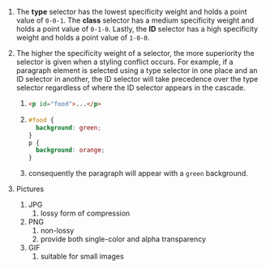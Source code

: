 1. The **type** selector has the lowest specificity weight and holds a point value of `0-0-1`. The **class** selector has a medium specificity weight and holds a point value of `0-1-0`. Lastly, the **ID** selector has a high specificity weight and holds a point value of `1-0-0`.

2. The higher the specificity weight of a selector, the more superiority the selector is given when a styling conflict occurs. For example, if a paragraph element is selected using a type selector in one place and an ID selector in another, the ID selector will take precedence over the type selector regardless of where the ID selector appears in the cascade.

   1. ```html
      <p id="food">...</p>
      ```

   2. ```css
      #food {
        background: green;
      }
      p {
        background: orange;
      }
      ```

   3. consequently the paragraph will appear with a `green` background.
   
3. Pictures

   1. JPG
      1. lossy form of compression
   2. PNG
      1. non-lossy
      2. provide both single-color and alpha transparency
   3. GIF
      1. suitable for small images